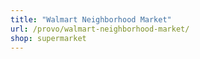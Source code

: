 ```yaml
---
title: "Walmart Neighborhood Market"
url: /provo/walmart-neighborhood-market/
shop: supermarket
---
```

